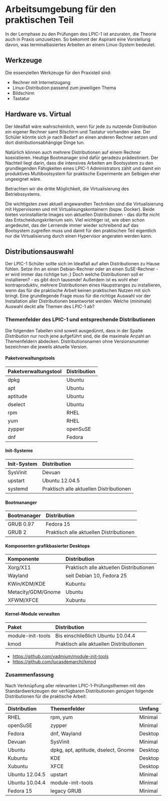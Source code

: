 # Arbeitsumgebung für den praktischen Teil
In der Lernphase zu den Prüfungen des LPIC-1 ist anzuraten, die Theorie auch in Praxis umzusetzen.
So bekommt der Aspirant eine Vorstellung davon, was terminalbasiertes Arbeiten an einem Linux-System bedeutet.

## Werkzeuge
Die essenziellen Werkzeuge für den Praxisteil sind:

* Rechner mit Internetzugang
* Linux-Distribution passend zum jeweiligen Thema
* Bildschirm
* Tastatur

## Hardware vs. Virtual
Der Idealfall wäre wahrscheinlich, wenn für jede zu nutzende Distribution ein eigener Rechner samt Bilschirm und Tastatur vorhanden wäre. Der Schüler könnte sich je nach Bedarf an einen anderen Rechner setzen und dort distributionsabhängige Dinge tun.

Natürlich können auch mehrere Distributionen auf einem Rechner koexistieren. Heutige Bootmanager sind dafür geradezu prädestiniert. Der Nachteil liegt darin, dass die intensives Arbeiten am Bootsystem zu den grundlegenden Fähigkeiten eines LPIC-1 Administrators zählt und damit ein produktives Multibootsystem für praktische Experimente am Selbigen eher ungeeignet wäre.

Betrachten wir die dritte Möglichkeit, die Virtualisierung des Betriebssystems.

Die wichtigsten zwei aktuell angewandten Techniken sind die Virtualisierung mit Hypervisoren und mit Virtualisungskontainern (bspw. Docker). Beide bieten vorinstallierte Images von aktuellen Distributionen - das dürfte nicht das Entscheidungskriterium sein. Viel wichtiger ist, wie oben schon angedeutet, das der Lernende immer wieder schreibend auf das Bootsystem zugreifen muss und damit für den praktischen Teil eigentlich nur die Virtualisierung durch einen Hypervisor angeraten werden kann.

## Distributionsauswahl
Der LPIC-1 Schüler sollte sich im Idealfall auf allen Distributionen zu Hause fühlen. Setze ihn an einen Debian-Rechner oder an einen SuSE-Rechner - er wird immer das richtige tun ;) Doch welche Distributionen soll er installieren? - es gibt doch tausende! Außerdem ist es wohl eher kontraproduktiv, mehrere Distributionen eines Haupstranges zu installieren, wenn das für die praktische Arbeit keinen praktischen Nutzen mit sich bringt. Eine grundlegende Frage muss für die richtige Auswahl vor der Installation aller Distributionen beantwortet werden: Welche (minimale) Auswahl deckt alle Themen des LPIC-1 ab?

### Themenfelder des LPIC-1 und entsprechende Distributionen
Die folgenden Tabellen sind soweit ausgedünnt, dass in der Spalte _Distribution_ nur noch jene aufgeführt sind, die die maximale Anzahl an Themenfeldern abdecken. Distributionsnamen ohne Versionsnummer bezeichnen die jeweils aktuelle Version.

#### Paketverwaltungstools
| Paketverwaltungstool | Distribution |
|:--|:--|
| dpkg     | Ubuntu |
| apt      | Ubuntu |
| aptitude | Ubuntu |
| dselect  | Ubuntu |
| rpm      | RHEL |
| yum      | RHEL |
| zypper   | openSuSE |
| dnf      | Fedora |

#### Init-Systeme
| Init-System | Distribution |
|:--|:--|
| SysVinit | Devuan |
| upstart  | Ubuntu 12.04.5 |
| systemd  | Praktisch alle aktuellen Distributionen |

#### Bootmananger
| Bootmanager | Distribution |
|:--|:--|
| GRUB 0.97 | Fedora 15 |
| GRUB 2 | Praktisch alle aktuellen Distributionen |

#### Komponenten grafikbasierter Desktops
| Komponente |  Distribution |
|:--|:--|
| Xorg/X11 | Praktisch alle aktuellen Distributionen |
| Wayland  | seit Debian 10, Fedora 25 |
| KWin/KDM/KDE | Kubuntu |
| Metacity/GDM/Gnome | Ubuntu |
| XFWM/XFCE | Xubuntu |

#### Kernel-Module verwalten
| Paket | Distribution |
|:--|:--|
| module-init-tools | Bis einschließlich Ubuntu 10.04.4 |
| kmod              | Praktisch alle aktuellen Distributionen |

* https://github.com/vadmium/module-init-tools
* https://github.com/lucasdemarchi/kmod

### Zusammenfassung
Nach Verknüpfung aller relevanten LPIC-1-Prüfungsthemen mit den Standardwerkzeugen der verfügbaren Distributionen _genügen_ folgende Distributionen für die praktische Arbeit:

| Distribution | Themenfelder | Umfang |
|:--|:--|:--|
| RHEL | rpm, yum | Minimal |
| openSuSE | zypper | Minimal |
| Fedora | dnf, Wayland | Desktop |
| Devuan | SysVinit | Minimal |
| Ubuntu | dpkg, apt, aptitude, dselect, Gnome | Desktop |
| Kubuntu | KDE | Desktop |
| Xubuntu | XFCE | Desktop |
| Ubuntu 12.04.5 | upstart | Minimal |
| Ubuntu 10.04.4 | module-init-tools | Minimal |
| Fedora 15 | legacy GRUB | Minimal |
